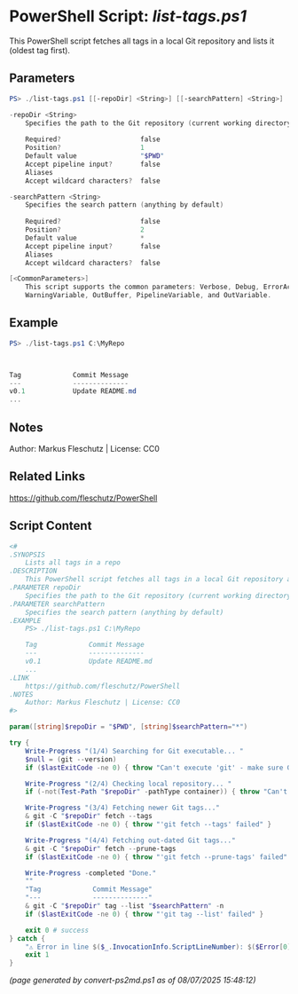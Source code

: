 PowerShell Script: *list-tags.ps1*
===================================

This PowerShell script fetches all tags in a local Git repository and lists it (oldest tag first).

Parameters
----------
```powershell
PS> ./list-tags.ps1 [[-repoDir] <String>] [[-searchPattern] <String>] [<CommonParameters>]

-repoDir <String>
    Specifies the path to the Git repository (current working directory by default)
    
    Required?                    false
    Position?                    1
    Default value                "$PWD"
    Accept pipeline input?       false
    Aliases                      
    Accept wildcard characters?  false

-searchPattern <String>
    Specifies the search pattern (anything by default)
    
    Required?                    false
    Position?                    2
    Default value                *
    Accept pipeline input?       false
    Aliases                      
    Accept wildcard characters?  false

[<CommonParameters>]
    This script supports the common parameters: Verbose, Debug, ErrorAction, ErrorVariable, WarningAction, 
    WarningVariable, OutBuffer, PipelineVariable, and OutVariable.
```

Example
-------
```powershell
PS> ./list-tags.ps1 C:\MyRepo



Tag             Commit Message
---             --------------
v0.1            Update README.md
...

```

Notes
-----
Author: Markus Fleschutz | License: CC0

Related Links
-------------
https://github.com/fleschutz/PowerShell

Script Content
--------------
```powershell
<#
.SYNOPSIS
	Lists all tags in a repo
.DESCRIPTION
	This PowerShell script fetches all tags in a local Git repository and lists it (oldest tag first).
.PARAMETER repoDir
	Specifies the path to the Git repository (current working directory by default)
.PARAMETER searchPattern
	Specifies the search pattern (anything by default)
.EXAMPLE
	PS> ./list-tags.ps1 C:\MyRepo

	Tag             Commit Message
	---             --------------
	v0.1            Update README.md
	...
.LINK
	https://github.com/fleschutz/PowerShell
.NOTES
	Author: Markus Fleschutz | License: CC0
#>

param([string]$repoDir = "$PWD", [string]$searchPattern="*")

try {
	Write-Progress "(1/4) Searching for Git executable... "
	$null = (git --version)
	if ($lastExitCode -ne 0) { throw "Can't execute 'git' - make sure Git is installed and available" }

	Write-Progress "(2/4) Checking local repository... "
	if (-not(Test-Path "$repoDir" -pathType container)) { throw "Can't access directory: $repoDir" }

	Write-Progress "(3/4) Fetching newer Git tags..."
	& git -C "$repoDir" fetch --tags
	if ($lastExitCode -ne 0) { throw "'git fetch --tags' failed" }

	Write-Progress "(4/4) Fetching out-dated Git tags..."
	& git -C "$repoDir" fetch --prune-tags
	if ($lastExitCode -ne 0) { throw "'git fetch --prune-tags' failed" }

	Write-Progress -completed "Done."
 	""
	"Tag             Commit Message"
	"---             --------------"
	& git -C "$repoDir" tag --list "$searchPattern" -n
	if ($lastExitCode -ne 0) { throw "'git tag --list' failed" }

	exit 0 # success
} catch {
	"⚠️ Error in line $($_.InvocationInfo.ScriptLineNumber): $($Error[0])"
	exit 1
}
```

*(page generated by convert-ps2md.ps1 as of 08/07/2025 15:48:12)*
